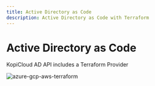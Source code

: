```yaml
---
title: Active Directory as Code
description: Active Directory as Code with Terraform
---
```


# Active Directory as Code

KopiCloud AD API includes a Terraform Provider


![azure-gcp-aws-terraform](https://kopicloud-ad-api.com/images/logos-azure-gcp-aws-terraform-silver.png "Active Directory as Code with Terraform")


